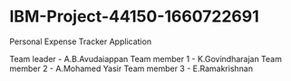 # IBM-Project-44150-1660722691
Personal Expense Tracker Application


Team leader - A.B.Avudaiappan
Team member 1 - K.Govindharajan
Team member 2 - A.Mohamed Yasir
Team member 3 - E.Ramakrishnan

